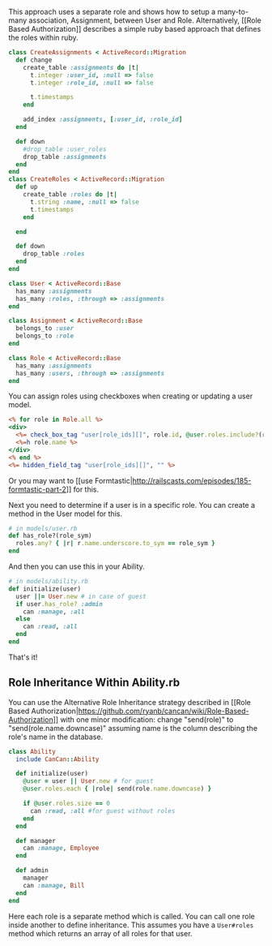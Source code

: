 This approach uses a separate role and shows how to setup a many-to-many association, Assignment, between User and Role. Alternatively, [[Role Based Authorization]] describes a simple ruby based approach that defines the roles within ruby.

```ruby
class CreateAssignments < ActiveRecord::Migration
  def change
    create_table :assignments do |t|
      t.integer :user_id, :null => false
      t.integer :role_id, :null => false

      t.timestamps
    end

    add_index :assignments, [:user_id, :role_id]
  end

  def down
    #drop_table :user_roles
    drop_table :assignments
  end
end
class CreateRoles < ActiveRecord::Migration
  def up
    create_table :roles do |t|
      t.string :name, :null => false
      t.timestamps
    end

  end

  def down
    drop_table :roles
  end
end
```

```ruby
class User < ActiveRecord::Base
  has_many :assignments
  has_many :roles, :through => :assignments
end

class Assignment < ActiveRecord::Base
  belongs_to :user
  belongs_to :role
end

class Role < ActiveRecord::Base
  has_many :assignments
  has_many :users, :through => :assignments
end
```

You can assign roles using checkboxes when creating or updating a user model.

```rhtml
<% for role in Role.all %>
<div>
  <%= check_box_tag "user[role_ids][]", role.id, @user.roles.include?(role) %>
  <%=h role.name %>
</div>
<% end %>
<%= hidden_field_tag "user[role_ids][]", "" %>
```

Or you may want to [[use Formtastic|http://railscasts.com/episodes/185-formtastic-part-2]] for this.

Next you need to determine if a user is in a specific role. You can create a method in the User model for this.

```ruby
# in models/user.rb
def has_role?(role_sym)
  roles.any? { |r| r.name.underscore.to_sym == role_sym }
end
```

And then you can use this in your Ability.

```ruby
# in models/ability.rb
def initialize(user)
  user ||= User.new # in case of guest
  if user.has_role? :admin
    can :manage, :all
  else
    can :read, :all
  end
end
```

That's it!

## Role Inheritance Within Ability.rb

You can use the Alternative Role Inheritance strategy described in [[Role Based Authorization|https://github.com/ryanb/cancan/wiki/Role-Based-Authorization]] with one minor modification: change "send(role)" to "send(role.name.downcase)" assuming name is the column describing the role's name in the database.

```ruby
class Ability
  include CanCan::Ability

  def initialize(user)
    @user = user || User.new # for guest
    @user.roles.each { |role| send(role.name.downcase) }

    if @user.roles.size == 0
      can :read, :all #for guest without roles
    end
  end

  def manager
    can :manage, Employee
  end

  def admin
    manager
    can :manage, Bill
  end
end
```

Here each role is a separate method which is called. You can call one role inside another to define inheritance. This assumes you have a `User#roles` method which returns an array of all roles for that user.

